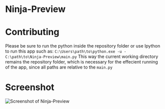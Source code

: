 # Ninja-Preview

# Contributing
Please be sure to run the python inside the repository folder
 or use Ipython to run this app such as:
```C:\Users\path\to\python.exe -u - C:\path\to\Ninja-Preview\main.py```
This way the current working directory remains the repository folder,
which is necessary for the effecient running of the app, since all paths are
relative to the ```main.py```

# Screenshot
![Screenshot of Ninja-Preview](ninja_preview.PNG)
